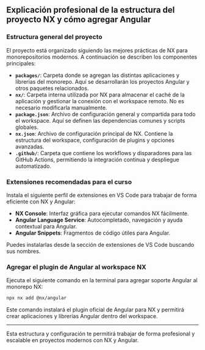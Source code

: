 ## Explicación profesional de la estructura del proyecto NX y cómo agregar Angular

### Estructura general del proyecto

El proyecto está organizado siguiendo las mejores prácticas de NX para monorepositorios modernos. A continuación se describen los componentes principales:

- **`packages/`**: Carpeta donde se agregan las distintas aplicaciones y librerías del monorepo. Aquí se desarrollarán los proyectos Angular y otros paquetes relacionados.
- **`nx/`**: Carpeta interna utilizada por NX para almacenar el caché de la aplicación y gestionar la conexión con el workspace remoto. No es necesario modificarla manualmente.
- **`package.json`**: Archivo de configuración general y compartida para todo el workspace. Aquí se definen las dependencias comunes y scripts globales.
- **`nx.json`**: Archivo de configuración principal de NX. Contiene la estructura del workspace, configuración de plugins y opciones avanzadas.
- **`.github/`**: Carpeta que contiene los workflows y disparadores para las GitHub Actions, permitiendo la integración continua y despliegue automatizado.

### Extensiones recomendadas para el curso

Instala el siguiente perfil de extensiones en VS Code para trabajar de forma eficiente con NX y Angular:

- **NX Console**: Interfaz gráfica para ejecutar comandos NX fácilmente.
- **Angular Language Service**: Autocompletado, navegación y ayuda contextual para Angular.
- **Angular Snippets**: Fragmentos de código útiles para Angular.

Puedes instalarlas desde la sección de extensiones de VS Code buscando sus nombres.

### Agregar el plugin de Angular al workspace NX

Ejecuta el siguiente comando en la terminal para agregar soporte Angular al monorepo NX:

```bash
npx nx add @nx/angular
```

Este comando instalará el plugin oficial de Angular para NX y permitirá crear aplicaciones y librerías Angular dentro del workspace.

---
Esta estructura y configuración te permitirá trabajar de forma profesional y escalable en proyectos modernos con NX y Angular.
